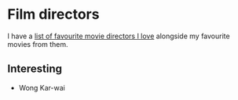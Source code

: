 # Film directors
I have a [list of favourite movie directors I love](https://letterboxd.com/nikitavoloboev/list/favourite-directors/) alongside my favourite movies from them.

## Interesting
- Wong Kar-wai